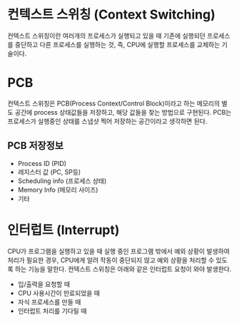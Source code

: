 # 컨텍스트 스위칭 (Context Switching)
컨텍스트 스위칭이란 여러개의 프로세스가 실행되고 있을 때 기존에 실행되던 프로세스를 중단하고 
다른 프로세스를 실행하는 것, 즉, CPU에 실행할 프로세스를 교체하는 기술이다.

# PCB
컨텍스트 스위칭은 PCB(Process Context/Control Block)이라고 하는 메모리의 별도 공간에 
process 상태값들을 저장하고, 해당 값들을 찾는 방법으로 구현된다. PCB는 프로세스가 
실행중인 상태를 스냅샷 찍어 저장하는 공간이라고 생각하면 된다.

## PCB 저장정보
- Process ID (PID)
- 레지스터 값 (PC, SP등)
- Scheduling info (프로세스 상태)
- Memory Info (메모리 사이즈)
- 기타

# 인터럽트 (Interrupt)
CPU가 프로그램을 실행하고 있을 때 실행 중인 프로그램 밖에서 예외 상황이 발생하여 처리가 필요한 경우, 
CPU에게 알려 작동이 중단되지 않고 예외 상황을 처리할 수 있도록 하는 기능을 말한다.
컨텍스트 스위칭은 아래와 같은 인터럽트 요청이 와야 발생한다.

- 입/출력을 요청할 때
- CPU 사용시간이 만료되었을 때
- 자식 프로세스를 만들 때
- 인터럽트 처리를 기다릴 때

